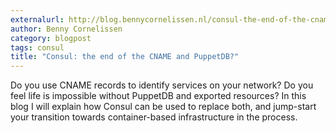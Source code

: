 ```yaml
---
externalurl: http://blog.bennycornelissen.nl/consul-the-end-of-the-cname/
author: Benny Cornelissen
category: blogpost
tags: consul
title: "Consul: the end of the CNAME and PuppetDB?"
---
```

Do you use CNAME records to identify services on your network? Do you feel life is impossible without PuppetDB and exported resources? In this blog I will explain how Consul can be used to replace both, and jump-start your transition towards container-based infrastructure in the process.


